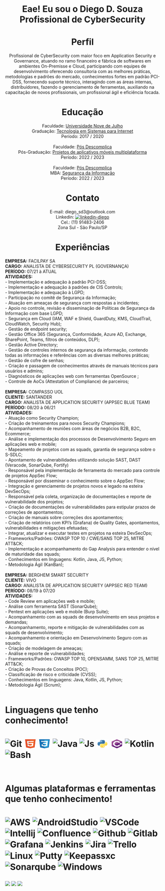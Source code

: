 <h1 align="center">Eae! Eu sou o Diego D. Souza<br>Profissional de CyberSecurity</h1>
<div align="center">
  <h1>Perfil</h1>
    Profissional de CyberSecurity com maior foco em Application Security e Governance, atuando no ramo financeiro e fábrica de softwares em ambientes On-Premisse e Cloud, participando com equipes de desenvolvimento oferecendo consultoria com as melhores práticas, metodologias e padrões do mercado, conhecimentos fortes em padrão PCI-DSS, fornecendo suporte técnico, interagindo com as áreas internas, distribuidores, fazendo o gerenciamento de ferramentas, auxiliando na capacitação de novos profissionais, um profissional ágil e eficiência focada.

<h1>Educação</h1>
Faculdade: <a href="https://www.uninove.br">Universidade Nove de Julho</a><br>
Graduação: <a href="https://www.uninove.br/cursos/graduacao-ead/ead/tecnologia-em-sistemas-para-internet-ead">Tecnologia em Sistemas para Internet</a><br>
Período: 2017 / 2020<br><br>
Faculdade: <a href="https://descomplica.com.br/pos-graduacao/">Pós Descomplica</a><br>
Pós-Graduação: <a href="https://descomplica.com.br/pos-graduacao/tecnologia/pos-em-projetos-de-aplicativos-moveis-multiplataforma/">Projetos de aplicativos móveis multiplataforma</a><br>
Período: 2022 / 2023<br><br>
Faculdade: <a href="https://descomplica.com.br/pos-graduacao/">Pós Descomplica</a><br>
MBA: <a href="https://descomplica.com.br/pos-graduacao/tecnologia/mba-em-seguranca-da-informacao/">Segurança da Informação</a><br>
Período: 2022 / 2023<br>

<h1>Contato</h1>
E-mail: diego_sd3@outlook.com<br>
Linkedin:  <a href="https://www.linkedin.com/in/diego-d-souza-47b76a128/"><img alt="linkedin-diego" height="20" width="20" src="https://icongr.am/devicon/linkedin-original.svg?size=128&color=f2eeee"></a><br>
Cel.: (11) 91483-2406<br>
Zona Sul - São Paulo/SP<br>

<h1>Experiências</h1>
  <div align="left">
<b>EMPRESA:</b> FACILPAY SA<br>
<b>CARGO:</b> ANALISTA DE CYBERSECURITY PL (GOVERNANÇA)<br>
<b>PERÍODO:</b> 07/21 à ATUAL<br>
<b>ATIVIDADES:</b><br>
- Implementação e adequação à padrão PCI-DSS;<br>
- Implementação e adequação à padrões de CIS Controls;<br>
- Implementação e adequação à LGPD;<br>
- Participação no comitê de Segurança da Informação;<br>
- Atuação em ameaças de segurança com respostas a incidentes;<br>
- Apoio no controle, revisão e disseminação de Políticas de Segurança da Informação com base LGPD;<br>
- Segurança em Cloud (IAM, WAF e Shield, GuardDuty, KMS, CloudTrail, CloudWatch, Security Hub);<br>
- Gestão de endpoint security;<br>
- Gestão Office 365 (Segurança, Conformidade, Azure AD, Exchange, SharePoint, Teams, filtros de conteúdos, DLP);<br>
- Gestão Active Directory;<br>
- Gestão de controles internos de segurança da informação, contendo todas as informações e referências com as diversas melhores práticas;<br>
- Gestão de cofre de senhas;<br>
- Criação e passagem de conhecimentos através de manuais técnicos para usuários e admins;<br>
- Diagnósticos de aplicações web com ferramentas OpenSource ;<br>
- Controle de AoCs (Attestation of Compliance) de parceiros;<br>
  </div><br>

  <div align="left">
<b>EMPRESA:</b> COMPASSO UOL<br>
<b>CLIENTE:</b> SANTANDER<br>
<b>CARGO:</b> ANALISTA DE APPLICATION SECURITY (APPSEC BLUE TEAM)<br>
<b>PERÍODO:</b> 08/20 à 06/21<br>
<b>ATIVIDADES:</b><br>
- Atuação como Security Champion;<br>
- Criação de treinamentos para novos Security Champions;<br>
- Acompanhamento de reuniões com áreas de negócios B2B, B2C, Ecommerce;<br>
- Análise e implementação dos processos de Desenvolvimento Seguro em aplicações web e mobile;<br>
- Mapeamento de projetos com as squads, garantia de segurança sobre o S-SDLC;<br>
- Apontamento de vulnerabilidades utilizando solução SAST, DAST (Veracode, SonarQube, Fortify)<br>
- Responsável pela implementação de ferramenta do mercado para controle de projetos AppSec Flow;<br>
- Responsável por disseminar o conhecimento sobre o AppSec Flow;<br>
- Integração e gerenciamento de projetos novos e legado na esteira DevSecOps;<br>
- Responsável pela coleta, organização de documentações e reporte de vulnerabilidade dos projetos;<br>
- Criação de documentações de vulnerabilidades para estipular prazos de correções de apontamentos;<br>
- Criação de manuais sobre correções dos apontamentos;<br>
- Criação de relatórios com KPI’s (Grafana) de Quality Gates, apontamentos, vulnerabilidades e mitigações efetuadas;<br>
- Integrar, atualizar e executar testes em projetos na esteira DevSecOps;<br>
- Frameworks/Padrões: OWASP TOP 10 / CWE/SANS TOP 25, MITRE ATT&CK;<br>
- Implementação e acompanhamento do Gap Analysis para entender o nível de maturidade das squads;<br>
- Conhecimentos em linguagens: Kotlin, Java, JS, Python;<br>
- Metodologia Ágil (KanBan);<br>
  </div><br>
    
  <div align="left">
<b>EMPRESA:</b> BERGHEM SMART SECURITY<br>
<b>CLIENTE:</b> VIVO<br>
<b>CARGO:</b> ANALISTA DE APPLICATION SECURITY (APPSEC RED TEAM)<br>
<b>PERÍODO:</b> 08/19 à 07/20<br>
<b>ATIVIDADES:</b><br>
- Code Review em aplicações web e mobile;<br>
- Análise com ferramenta SAST (SonarQube);<br>
- Pentest em aplicações web e mobile (Burp Suite);<br>
- Acompanhamento com as squads de desenvolvimento em seus projetos e demandas;<br>
- Acompanhamento, reporte e mitigação de vulnerabilidades com as squads de desenvolvimento;<br>
- Acompanhamento e orientação em Desenvolvimento Seguro com as squads;<br>
- Criação de modelagem de ameaças;<br>
- Análise e reporte de vulnerabilidades;<br>
- Frameworks/Padrões: OWASP TOP 10, OPENSAMM, SANS TOP 25, MITRE ATT&CK;<br>
- Criação de Provas de Conceitos (POC);<br>
- Classificação de risco e criticidade (CVSS);<br>
- Conhecimentos em linguagens: Java, Kotlin, JS, Python;<br>
- Metodologia Ágil (Scrum);<br>
  </div>
</div>

<div style="display: inline_block"><br>
  <h1>Linguagens que tenho conhecimento!<h1/>
  <img align="center" alt="Git" height="30" width="40" src="https://raw.githubusercontent.com/jmnote/z-icons/master/svg/git.svg">
  <img align="center" alt="HTML" height="30" width="40" src="https://raw.githubusercontent.com/devicons/devicon/master/icons/html5/html5-original.svg">
  <img align="center" alt="CSS" height="30" width="40" src="https://raw.githubusercontent.com/devicons/devicon/master/icons/css3/css3-original.svg">
  <img align="center" alt="Java" height="30" width="40" src="https://raw.githubusercontent.com/jmnote/z-icons/master/svg/java.svg">
  <img align="center" alt="Js" height="30" width="40" src="https://raw.githubusercontent.com/jmnote/z-icons/master/svg/javascript.svg">
  <img align="center" alt="Python" height="30" width="40" src="https://raw.githubusercontent.com/devicons/devicon/master/icons/python/python-original.svg">
  <img align="center" alt="Csharp" height="30" width="40" src="https://raw.githubusercontent.com/devicons/devicon/master/icons/csharp/csharp-original.svg">
  <img align="center" alt="Kotlin" height="30" width="40" src="https://cdn.jsdelivr.net/gh/devicons/devicon/icons/kotlin/kotlin-original.svg">
  <img align="center" alt="Bash" height="30" width="40" src="https://cdn.jsdelivr.net/gh/devicons/devicon/icons/bash/bash-original.svg">
</div>

<div style="display: inline_block"><br>
  <h1>Algumas plataformas e ferramentas que tenho conhecimento!<h1/>
  <img align="center" alt="AWS" height="30" width="40" src="https://cdn.jsdelivr.net/gh/devicons/devicon/icons/amazonwebservices/amazonwebservices-plain-wordmark.svg">
  <img align="center" alt="AndroidStudio" height="30" width="40" src="https://icongr.am/simple/androidstudio.svg?size=128&color=currentColor&colored=false">
  <img align="center" alt="VSCode" height="30" width="40" src="https://cdn.jsdelivr.net/gh/devicons/devicon/icons/vscode/vscode-original.svg">
  <img align="center" alt="Intellij" height="30" width="40" src="https://cdn.jsdelivr.net/gh/devicons/devicon/icons/intellij/intellij-original-wordmark.svg">
  <img align="center" alt="Confluence" height="30" width="40" src="https://cdn.jsdelivr.net/gh/devicons/devicon/icons/confluence/confluence-original.svg">
  <img align="center" alt="Github" height="30" width="40" src="https://cdn.jsdelivr.net/gh/devicons/devicon/icons/github/github-original-wordmark.svg">
  <img align="center" alt="Gitlab" height="30" width="40" src="https://cdn.jsdelivr.net/gh/devicons/devicon/icons/gitlab/gitlab-original-wordmark.svg">
  <img align="center" alt="Grafana" height="30" width="40" src="https://cdn.jsdelivr.net/gh/devicons/devicon/icons/grafana/grafana-original-wordmark.svg">
  <img align="center" alt="Jenkins" height="30" width="40" src="https://cdn.jsdelivr.net/gh/devicons/devicon/icons/jenkins/jenkins-original.svg">
  <img align="center" alt="Jira" height="30" width="40" src="https://cdn.jsdelivr.net/gh/devicons/devicon/icons/jira/jira-original-wordmark.svg">
  <img align="center" alt="Trello" height="30" width="40" src="https://cdn.jsdelivr.net/gh/devicons/devicon/icons/trello/trello-plain-wordmark.svg">
  <img align="center" alt="Linux" height="30" width="40" src="https://cdn.jsdelivr.net/gh/devicons/devicon/icons/linux/linux-original.svg">
  <img align="center" alt="Putty" height="30" width="40" src="https://cdn.jsdelivr.net/gh/devicons/devicon/icons/putty/putty-original.svg">
  <img align="center" alt="Keepassxc" height="30" width="40" src="https://icongr.am/simple/keepassxc.svg?size=128&color=currentColor&colored=false">
  <img align="center" alt="Sonarqube" height="30" width="40" src="https://icongr.am/simple/sonarqube.svg?size=128&color=currentColor&colored=false">
  <img align="center" alt="Windows" height="30" width="40" src="https://icongr.am/simple/windows.svg?size=128&color=currentColor&colored=false"> 
</div>

  ##
 
<div> 
  <a href = "mailto:diego_sd3@outlook.com"><img src="https://img.shields.io/badge/-Outlook-%230077B5?style=for-the-badge&logo=outlook&logoColor=white" target="_blank"></a>
  <a href="https://www.instagram.com/__di__souza/" target="_blank"><img src="https://img.shields.io/badge/-Instagram-%23E4405F?style=for-the-badge&logo=instagram&logoColor=white" target="_blank"></a>
 	<a href="https://www.linkedin.com/in/diego-d-souza-47b76a128/" target="_blank"><img src="https://img.shields.io/badge/-LinkedIn-%230077B5?style=for-the-badge&logo=linkedin&logoColor=white" target="_blank"></a>
 
 <!-- ![Snake animation](https://github.com/dimadara/dimadara/blob/output/github-contribution-grid-snake.svg)
 -->
</div>
